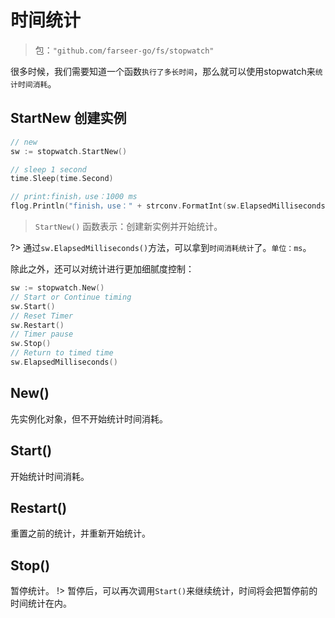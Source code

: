 # 时间统计
> 包：`"github.com/farseer-go/fs/stopwatch"`

很多时候，我们需要知道一个函数`执行了多长时间`，那么就可以使用stopwatch来`统计时间消耗`。

## StartNew 创建实例
```go
// new
sw := stopwatch.StartNew()

// sleep 1 second
time.Sleep(time.Second)

// print:finish，use：1000 ms
flog.Println("finish，use：" + strconv.FormatInt(sw.ElapsedMilliseconds(), 10) + " ms")
```
> `StartNew()` 函数表示：创建新实例并开始统计。

?> 通过`sw.ElapsedMilliseconds()`方法，可以拿到`时间消耗统计`了。`单位：ms`。

除此之外，还可以对统计进行更加细腻度控制：
```go
sw := stopwatch.New()
// Start or Continue timing
sw.Start()
// Reset Timer
sw.Restart()
// Timer pause
sw.Stop()
// Return to timed time
sw.ElapsedMilliseconds()
```

## New()
先实例化对象，但不开始统计时间消耗。
## Start()
开始统计时间消耗。
## Restart()
重置之前的统计，并重新开始统计。
## Stop()
暂停统计。
!> 暂停后，可以再次调用`Start()`来继续统计，时间将会把暂停前的时间统计在内。
